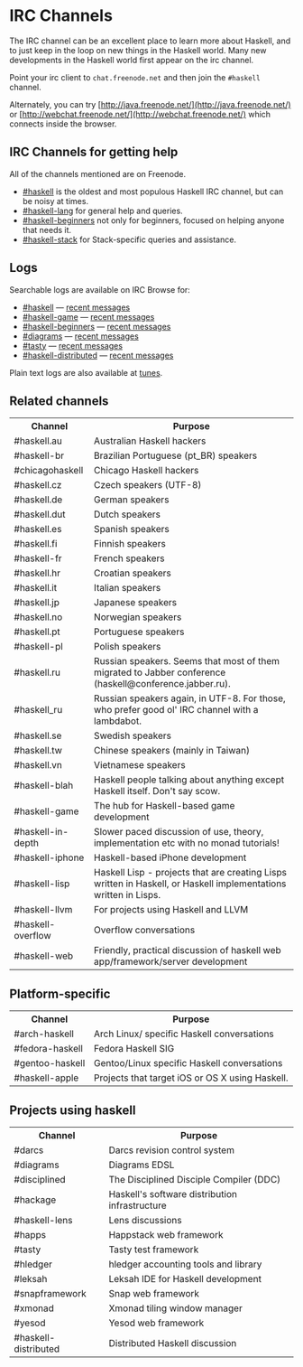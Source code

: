 # IRC Channels

The IRC channel can be an excellent place to learn more about Haskell,
and to just keep in the loop on new things in the Haskell world. Many
new developments in the Haskell world first appear on the irc channel.

Point your irc client to `chat.freenode.net` and then join the
`#haskell` channel.

Alternately, you can try
[http://java.freenode.net/](http://java.freenode.net/) or
[http://webchat.freenode.net/](http://webchat.freenode.net/) which
connects inside the browser.

## IRC Channels for getting help

All of the channels mentioned are on Freenode.

* [\#haskell](irc://irc.freenode.net/haskell) is the oldest and most populous Haskell IRC channel, but can be noisy at times.
* [\#haskell-lang](irc://irc.freenode.net/haskell-stack) for general help and queries.
* [\#haskell-beginners](irc://irc.freenode.net/haskell-beginners) not only for beginners, focused on helping anyone that needs it.
* [\#haskell-stack](irc://irc.freenode.net/haskell-stack) for Stack-specific queries and assistance.

## Logs

Searchable logs are available on IRC Browse for:

* [#haskell](http://ircbrowse.net/haskell) —
  [recent messages](http://ircbrowse.net/day/haskell/today/recent)
* [#haskell-game](http://ircbrowse.net/haskell-game) —
  [recent messages](http://ircbrowse.net/day/haskell-game/today/recent)
* [#haskell-beginners](http://ircbrowse.net/haskell-beginners) —
  [recent messages](http://ircbrowse.net/day/haskell-beginners/today/recent)
* [#diagrams](http://ircbrowse.net/diagrams) —
  [recent messages](http://ircbrowse.net/day/diagrams/today/recent)
* [#tasty](http://ircbrowse.net/tasty) —
  [recent messages](http://ircbrowse.net/day/tasty/today/recent)
* [#haskell-distributed](http://ircbrowse.net/haskell-distributed) —
  [recent messages](http://ircbrowse.net/day/haskell-distributed/today/recent)

Plain text logs are also available at [tunes](http://tunes.org/~nef/logs/haskell/).

## Related channels

<table class="table">
<tr><th>Channel</th><th>Purpose</th></tr>
<tr><td>#haskell.au</td><td> Australian Haskell hackers</td></tr>
<tr><td>#haskell-br</td><td> Brazilian Portuguese (pt_BR) speakers</td></tr>
<tr><td>#chicagohaskell</td><td>Chicago Haskell hackers</td></tr>
<tr><td>#haskell.cz</td><td> Czech speakers (UTF-8)</td></tr>
<tr><td>#haskell.de</td><td> German speakers</td></tr>
<tr><td>#haskell.dut   </td><td> Dutch speakers</td></tr>
<tr><td>#haskell.es</td><td> Spanish speakers</td></tr>
<tr><td>#haskell.fi</td><td> Finnish speakers</td></tr>
<tr><td>#haskell-fr</td><td> French speakers</td></tr>
<tr><td>#haskell.hr</td><td> Croatian speakers</td></tr>
<tr><td>#haskell.it</td><td> Italian speakers</td></tr>
<tr><td>#haskell.jp</td><td> Japanese speakers</td></tr>
<tr><td>#haskell.no</td><td> Norwegian speakers</td></tr>
<tr><td>#haskell.pt</td><td> Portuguese speakers</td></tr>
<tr><td>#haskell-pl</td><td> Polish speakers</td></tr>
<tr><td>#haskell.ru</td><td> Russian speakers. Seems that most of them migrated to Jabber conference (haskell@conference.jabber.ru).</td></tr>
<tr><td>#haskell_ru</td><td> Russian speakers again, in UTF-8. For those, who prefer good ol' IRC channel with a lambdabot.</td></tr>
<tr><td>#haskell.se</td><td> Swedish speakers</td></tr>
<tr><td>#haskell.tw</td><td> Chinese speakers (mainly in Taiwan)</td></tr>
<tr><td>#haskell.vn</td><td> Vietnamese speakers</td></tr>
<tr><td>#haskell-blah  </td><td> Haskell people talking about anything except Haskell itself. Don't say scow.</td></tr>
<tr><td>#haskell-game  </td><td> The hub for Haskell-based game development</td></tr>
<tr><td>#haskell-in-depth  </td><td>Slower paced discussion of use, theory, implementation etc with no monad tutorials!</td></tr>
<tr><td>#haskell-iphone</td><td> Haskell-based iPhone development</td></tr>
<tr><td>#haskell-lisp  </td><td>Haskell Lisp - projects that are creating Lisps written in Haskell, or Haskell implementations written in Lisps.</td></tr>
<tr><td>#haskell-llvm  </td><td> For projects using Haskell and LLVM</td></tr>
<tr><td>#haskell-overflow  </td><td> Overflow conversations</td></tr>
<tr><td>#haskell-web   </td><td> Friendly, practical discussion of haskell web app/framework/server development</td></tr>
</table>

## Platform-specific
<table class="table">
<tr><th>Channel</th><th>Purpose</th></tr>
<tr><td>#arch-haskell  </td><td>Arch Linux/ specific Haskell conversations</td></tr>
<tr><td>#fedora-haskell</td><td>Fedora Haskell SIG</td></tr>
<tr><td>#gentoo-haskell</td><td>Gentoo/Linux specific Haskell conversations</td></tr>
<tr><td>#haskell-apple </td><td> Projects that target iOS or OS X using Haskell.</td></tr>
</table>

## Projects using haskell
<table class="table">
<tr><th>Channel</th><th>Purpose</th></tr>
<tr><td>#darcs </td><td>Darcs revision control system</td></tr>
<tr><td>#diagrams  </td><td>Diagrams EDSL</td></tr>
<tr><td>#disciplined</td><td>The Disciplined Disciple Compiler (DDC)</td></tr>
<tr><td>#hackage   </td><td> Haskell's software distribution infrastructure</td></tr>
<tr><td>#haskell-lens  </td><td>Lens discussions</td></tr>
<tr><td>#happs </td><td>Happstack web framework</td></tr>
<tr><td>#tasty </td><td>Tasty test framework</td></tr>
<tr><td>#hledger   </td><td>hledger accounting tools and library</td></tr>
<tr><td>#leksah</td><td>Leksah IDE for Haskell development</td></tr>
<tr><td>#snapframework </td><td>Snap web framework</td></tr>
<tr><td>#xmonad</td><td>Xmonad tiling window manager</td></tr>
<tr><td>#yesod </td><td>Yesod web framework</td></tr>
<tr><td>#haskell-distributed </td><td>Distributed Haskell discussion</td></tr>
</table>
